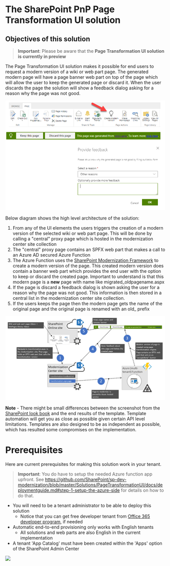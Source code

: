 # The SharePoint PnP Page Transformation UI solution

## Objectives of this solution

> **Important**:
> Please be aware that the **Page Transformation UI solution is currently in preview**

The Page Transformation UI solution makes it possible for end users to request a modern version of a wiki or web part page. The generated modern page will have a page banner web part on top of the page which will allow the user to keep the generated page or discard it. When the user discards the page the solution will show a feedback dialog asking for a reason why the page was not good.

![page transformator web part](PageTransformationUI.png)

Below diagram shows the high level architecture of the solution:

1. From any of the UI elements the users triggers the creation of a modern version of the selected wiki or web part page. This will be done by calling a "central" proxy page which is hosted in the modernization center site collection
2. The "central" proxy page contains an SPFX web part that makes a call to an Azure AD secured Azure Function
3. The Azure Function uses the [SharePoint Modernization Framework](https://www.nuget.org/packages/SharePointPnPModernizationOnline) to create a modern version of the page. This created modern version does contain a banner web part which provides the end user with the option to keep or discard the created page. Important to understand is that this modern page is a **new** page with name like migrated_oldpagename.aspx
4. If the page is discard a feedback dialog is shown asking the user for a reason why the page was not good. This information is then stored in a central list in the modernization center site collection. 
5. If the users keeps the page then the modern page gets the name of the original page and the original page is renamed with an old_ prefix

![page transformator web part](assets/PageTransformationUIarchitecture.png)

**Note** - There might be small differences between the screenshot from the [SharePoint look book](https://spdesign.azurewebsites.net) and the end results of the template. Template automation will get you as close as possible given certain API level limitations. Templates are also designed to be as independent as possible, which has resulted some compromises on the implementation.

# Prerequisites

Here are current prerequisites for making this solution work in your tenant.

> **Important**:
> You do have to setup the needed Azure function app upfront. See https://github.com/SharePoint/sp-dev-modernization/blob/master/Solutions/PageTransformationUI/docs/deploymentguide.md#step-1-setup-the-azure-side for details on how to do that.

- You will need to be a tenant administrator to be able to deploy this solution
    - Notice that you can get free developer tenant from [Office 365 developer program](https://developer.microsoft.com/en-us/office/dev-program), if needed
- Automatic end-to-end provisioning only works with English tenants
    - All solutions and web parts are also English in the current implementation
- A tenant 'App Catalog' must have been created within the 'Apps' option of the SharePoint Admin Center

<img src="https://telemetry.sharepointpnp.com/sp-dev-provisioning-templates/PageTransformationUI" />